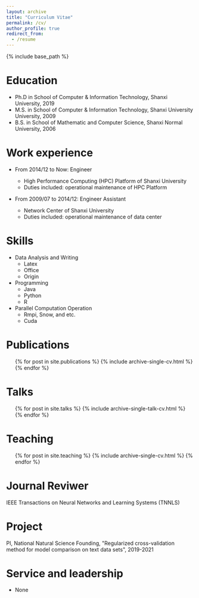 ```yaml
---
layout: archive
title: "Curriculum Vitae"
permalink: /cv/
author_profile: true
redirect_from:
  - /resume
---
```


{% include base_path %}

Education
======
* Ph.D in School of Computer & Information Technology, Shanxi University, 2019
* M.S. in School of Computer & Information Technology, Shanxi University University, 2009
* B.S. in School of Mathematic and Computer Science, Shanxi Normal University, 2006

Work experience
======
* From 2014/12 to Now: Engineer
  * High Performance Computing (HPC) Platform of Shanxi University
  * Duties included: operational maintenance of HPC Platform  


* From 2009/07 to 2014/12: Engineer Assistant
  * Network Center of Shanxi University
  * Duties included: operational maintenance of data center  

  
Skills
======
* Data Analysis and Writing
  * Latex
  * Office
  * Origin
* Programming
  * Java
  * Python
  * R
* Parallel Computation Operation
  * Rmpi, Snow, and etc.
  * Cuda
  
Publications
======
  <ul>{% for post in site.publications %}
    {% include archive-single-cv.html %}
  {% endfor %}</ul>
  
Talks
======
  <ul>{% for post in site.talks %}
    {% include archive-single-talk-cv.html %}
  {% endfor %}</ul>
  
Teaching
======
  <ul>{% for post in site.teaching %}
    {% include archive-single-cv.html %}
  {% endfor %}</ul>
  
Journal Reviwer
======
IEEE Transactions on Neural Networks and Learning Systems (TNNLS)

Project
======
PI, National Natural Science Founding, "Regularized cross-validation method for model comparison on text data sets", 2019-2021

Service and leadership
======
* None